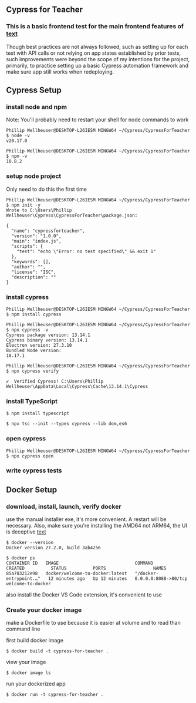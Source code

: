 ## Cypress for Teacher
### This is a basic frontend test for the main frontend features of [text](https://teacher-phillipmm.replit.app/)
Though best practices are not always followed, such as setting up for each test with API calls or not relying on app states established by prior tests, such improvements were beyond the scope of my intentions for the project, primarily, to practice setting up a basic Cypress automation framework and make sure app still works when redeploying. 

## Cypress Setup
### install node and npm
Note: You'll probably need to restart your shell for node commands to work
```
Phillip Wellheuser@DESKTOP-L26IESM MINGW64 ~/Cypress/CypressForTeacher
$ node -v
v20.17.0

Phillip Wellheuser@DESKTOP-L26IESM MINGW64 ~/Cypress/CypressForTeacher
$ npm -v
10.8.2
```

### setup node project
Only need to do this the first time
```
Phillip Wellheuser@DESKTOP-L26IESM MINGW64 ~/Cypress/CypressForTeacher
$ npm init -y
Wrote to C:\Users\Phillip Wellheuser\Cypress\CypressForTeacher\package.json:

{
  "name": "cypressforteacher",
  "version": "1.0.0",
  "main": "index.js",
  "scripts": {
    "test": "echo \"Error: no test specified\" && exit 1"
  },
  "keywords": [],
  "author": "",
  "license": "ISC",
  "description": ""
}
```

### install cypress
``` 
Phillip Wellheuser@DESKTOP-L26IESM MINGW64 ~/Cypress/CypressForTeacher
$ npm install cypress

Phillip Wellheuser@DESKTOP-L26IESM MINGW64 ~/Cypress/CypressForTeacher
$ npx cypress -v
Cypress package version: 13.14.1
Cypress binary version: 13.14.1
Electron version: 27.3.10
Bundled Node version:
18.17.1

Phillip Wellheuser@DESKTOP-L26IESM MINGW64 ~/Cypress/CypressForTeacher
$ npx cypress verify

✔  Verified Cypress! C:\Users\Phillip Wellheuser\AppData\Local\Cypress\Cache\13.14.1\Cypress
```

### install TypeScript
```
$ npm install typescript 

$ npx tsc --init --types cypress --lib dom,es6
```

### open cypress
```
Phillip Wellheuser@DESKTOP-L26IESM MINGW64 ~/Cypress/CypressForTeacher
$ npx cypress open
```

### write cypress tests


## Docker Setup
### download, install, launch, verify docker
use the manual installer exe, it's more convenient. A restart will be necessary. Also, make sure you're installing the AMD64 not ARM64, the UI is deceptive
[text](https://www.docker.com/get-started/)
```
$ docker --version
Docker version 27.2.0, build 3ab4256

$ docker ps
CONTAINER ID   IMAGE                             COMMAND                  CREATED          STATUS          PORTS                  NAMES
85a783212e98   docker/welcome-to-docker:latest   "/docker-entrypoint.…"   12 minutes ago   Up 12 minutes   0.0.0.0:8088->80/tcp   welcome-to-docker
```
also install the Docker VS Code extension, it's convenient to use

### Create your docker image
make a Dockerfile to use because it is easier at volume and to read than command line

first build docker image
```
$ docker build -t cypress-for-teacher .
```

view your image 
```
$ docker image ls
```

run your dockerized app
```
$ docker run -t cypress-for-teacher .
```